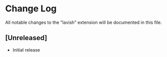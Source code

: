# Change Log

All notable changes to the "lavish" extension will be documented in this file.

## [Unreleased]

- Initial release
